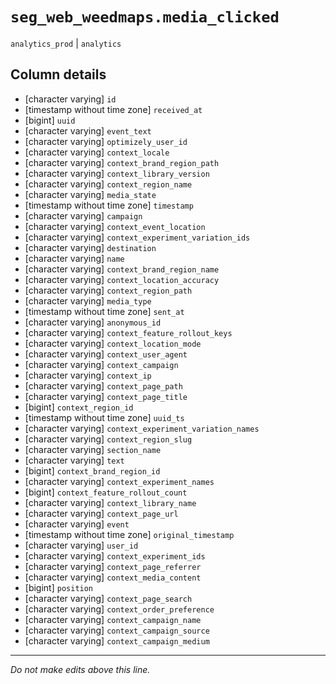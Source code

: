 # `seg_web_weedmaps.media_clicked`
`analytics_prod` | `analytics`

## Column details
* [character varying] `id`
* [timestamp without time zone] `received_at`
* [bigint]    `uuid`
* [character varying] `event_text`
* [character varying] `optimizely_user_id`
* [character varying] `context_locale`
* [character varying] `context_brand_region_path`
* [character varying] `context_library_version`
* [character varying] `context_region_name`
* [character varying] `media_state`
* [timestamp without time zone] `timestamp`
* [character varying] `campaign`
* [character varying] `context_event_location`
* [character varying] `context_experiment_variation_ids`
* [character varying] `destination`
* [character varying] `name`
* [character varying] `context_brand_region_name`
* [character varying] `context_location_accuracy`
* [character varying] `context_region_path`
* [character varying] `media_type`
* [timestamp without time zone] `sent_at`
* [character varying] `anonymous_id`
* [character varying] `context_feature_rollout_keys`
* [character varying] `context_location_mode`
* [character varying] `context_user_agent`
* [character varying] `context_campaign`
* [character varying] `context_ip`
* [character varying] `context_page_path`
* [character varying] `context_page_title`
* [bigint]    `context_region_id`
* [timestamp without time zone] `uuid_ts`
* [character varying] `context_experiment_variation_names`
* [character varying] `context_region_slug`
* [character varying] `section_name`
* [character varying] `text`
* [bigint]    `context_brand_region_id`
* [character varying] `context_experiment_names`
* [bigint]    `context_feature_rollout_count`
* [character varying] `context_library_name`
* [character varying] `context_page_url`
* [character varying] `event`
* [timestamp without time zone] `original_timestamp`
* [character varying] `user_id`
* [character varying] `context_experiment_ids`
* [character varying] `context_page_referrer`
* [character varying] `context_media_content`
* [bigint]    `position`
* [character varying] `context_page_search`
* [character varying] `context_order_preference`
* [character varying] `context_campaign_name`
* [character varying] `context_campaign_source`
* [character varying] `context_campaign_medium`

-------------------------------------------------------------------------------
*Do not make edits above this line.*
